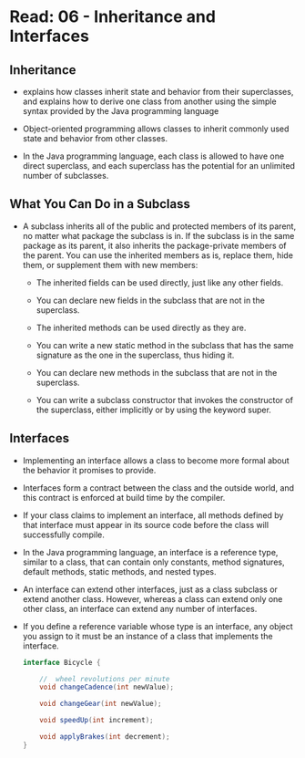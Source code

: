 # Read: 06 - Inheritance and Interfaces

## Inheritance

- explains how classes inherit state and behavior from their superclasses, and explains how to derive one class from another using the simple syntax provided by the Java programming language

- Object-oriented programming allows classes to inherit commonly used state and behavior from other classes.

- In the Java programming language, each class is allowed to have one direct superclass, and each superclass has the potential for an unlimited number of subclasses.

## What You Can Do in a Subclass

- A subclass inherits all of the public and protected members of its parent, no matter what package the subclass is in. If the subclass is in the same package as its parent, it also inherits the package-private members of the parent. You can use the inherited members as is, replace them, hide them, or supplement them with new members:

  - The inherited fields can be used directly, just like any other fields.

  - You can declare new fields in the subclass that are not in the superclass.

  - The inherited methods can be used directly as they are.

  - You can write a new static method in the subclass that has the same signature as the one in the superclass, thus hiding it.

  - You can declare new methods in the subclass that are not in the superclass.

  - You can write a subclass constructor that invokes the constructor of the superclass, either implicitly or by using the keyword super.

## Interfaces

- Implementing an interface allows a class to become more formal about the behavior it promises to provide.

- Interfaces form a contract between the class and the outside world, and this contract is enforced at build time by the compiler.

- If your class claims to implement an interface, all methods defined by that interface must appear in its source code before the class will successfully compile.

- In the Java programming language, an interface is a reference type, similar to a class, that can contain only constants, method signatures, default methods, static methods, and nested types.

- An interface can extend other interfaces, just as a class subclass or extend another class. However, whereas a class can extend only one other class, an interface can extend any number of interfaces.

- If you define a reference variable whose type is an interface, any object you assign to it must be an instance of a class that implements the interface.

    ```java
    interface Bicycle {

        //  wheel revolutions per minute
        void changeCadence(int newValue);

        void changeGear(int newValue);

        void speedUp(int increment);

        void applyBrakes(int decrement);
    }
    ```
